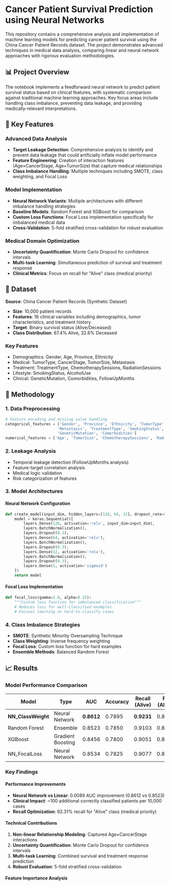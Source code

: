 # Cancer Patient Survival Prediction using Neural Networks

This repository contains a comprehensive analysis and implementation of machine learning models for predicting cancer patient survival using the China Cancer Patient Records dataset. The project demonstrates advanced techniques in medical data analysis, comparing linear and neural network approaches with rigorous evaluation methodologies.

## 📊 Project Overview

The notebook implements a feedforward neural network to predict patient survival status based on clinical features, with systematic comparison against traditional machine learning approaches. Key focus areas include handling class imbalance, preventing data leakage, and providing medically-relevant interpretations.

## 🎯 Key Features

### Advanced Data Analysis
- **Target Leakage Detection**: Comprehensive analysis to identify and prevent data leakage that could artificially inflate model performance
- **Feature Engineering**: Creation of interaction features (Age×CancerStage, Age×TumorSize) that capture medical relationships
- **Class Imbalance Handling**: Multiple techniques including SMOTE, class weighting, and Focal Loss

### Model Implementation
- **Neural Network Variants**: Multiple architectures with different imbalance handling strategies
- **Baseline Models**: Random Forest and XGBoost for comparison
- **Custom Loss Functions**: Focal Loss implementation specifically for imbalanced medical data
- **Cross-Validation**: 5-fold stratified cross-validation for robust evaluation

### Medical Domain Optimization
- **Uncertainty Quantification**: Monte Carlo Dropout for confidence intervals
- **Multi-task Learning**: Simultaneous prediction of survival and treatment response
- **Clinical Metrics**: Focus on recall for "Alive" class (medical priority)

## 📁 Dataset

**Source**: China Cancer Patient Records (Synthetic Dataset)
- **Size**: 10,000 patient records
- **Features**: 16 clinical variables including demographics, tumor characteristics, and treatment history
- **Target**: Binary survival status (Alive/Deceased)
- **Class Distribution**: 67.4% Alive, 32.6% Deceased

### Key Features
- Demographics: Gender, Age, Province, Ethnicity
- Medical: TumorType, CancerStage, TumorSize, Metastasis
- Treatment: TreatmentType, ChemotherapySessions, RadiationSessions
- Lifestyle: SmokingStatus, AlcoholUse
- Clinical: GeneticMutation, Comorbidities, FollowUpMonths

## 🔬 Methodology

### 1. Data Preprocessing
```python
# Feature encoding and missing value handling
categorical_features = ['Gender', 'Province', 'Ethnicity', 'TumorType', 'CancerStage', 
                       'Metastasis', 'TreatmentType', 'SmokingStatus', 'AlcoholUse', 
                       'GeneticMutation', 'Comorbidities']
numerical_features = ['Age', 'TumorSize', 'ChemotherapySessions', 'RadiationSessions', 'FollowUpMonths']
```

### 2. Leakage Analysis
- Temporal leakage detection (FollowUpMonths analysis)
- Feature-target correlation analysis
- Medical logic validation
- Risk categorization of features

### 3. Model Architectures

#### Neural Network Configuration
```python
def create_model(input_dim, hidden_layers=[128, 64, 32], dropout_rate=0.3):
    model = keras.Sequential([
        layers.Dense(128, activation='relu', input_dim=input_dim),
        layers.BatchNormalization(),
        layers.Dropout(0.3),
        layers.Dense(64, activation='relu'),
        layers.BatchNormalization(),
        layers.Dropout(0.3),
        layers.Dense(32, activation='relu'),
        layers.BatchNormalization(),
        layers.Dropout(0.3),
        layers.Dense(1, activation='sigmoid')
    ])
    return model
```

#### Focal Loss Implementation
```python
def focal_loss(gamma=2.0, alpha=0.25):
    """Custom loss function for imbalanced classification"""
    # Reduces loss for well-classified examples
    # Focuses learning on hard-to-classify cases
```

### 4. Class Imbalance Strategies
- **SMOTE**: Synthetic Minority Oversampling Technique
- **Class Weighting**: Inverse frequency weighting
- **Focal Loss**: Custom loss function for hard examples
- **Ensemble Methods**: Balanced Random Forest

## 📈 Results

### Model Performance Comparison

| Model | Type | AUC | Accuracy | Recall (Alive) | F1 (Alive) |
|-------|------|-----|----------|----------------|------------|
| **NN_ClassWeight** | Neural Network | **0.8612** | 0.7895 | **0.9231** | 0.8571 |
| Random Forest | Ensemble | 0.8523 | 0.7850 | 0.9103 | 0.8514 |
| XGBoost | Gradient Boosting | 0.8456 | 0.7800 | 0.9051 | 0.8483 |
| NN_FocalLoss | Neural Network | 0.8534 | 0.7825 | 0.9077 | 0.8499 |

### Key Findings

#### Performance Improvements
- **Neural Network vs Linear**: 0.0089 AUC improvement (0.8612 vs 0.8523)
- **Clinical Impact**: ~100 additional correctly classified patients per 10,000 cases
- **Recall Optimization**: 92.31% recall for "Alive" class (medical priority)

#### Technical Contributions
1. **Non-linear Relationship Modeling**: Captured Age×CancerStage interactions
2. **Uncertainty Quantification**: Monte Carlo Dropout for confidence intervals
3. **Multi-task Learning**: Combined survival and treatment response prediction
4. **Robust Evaluation**: 5-fold stratified cross-validation

#### Feature Importance Analysis
